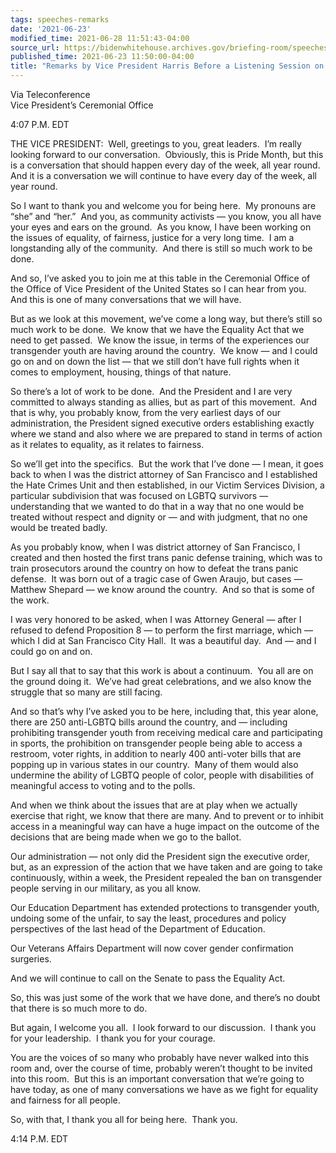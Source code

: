 ```yaml
---
tags: speeches-remarks
date: '2021-06-23'
modified_time: 2021-06-28 11:51:43-04:00
source_url: https://bidenwhitehouse.archives.gov/briefing-room/speeches-remarks/2021/06/23/remarks-by-vice-president-harris-before-a-listening-session-on-pride-month/
published_time: 2021-06-23 11:50:00-04:00
title: "Remarks by Vice President Harris Before a Listening Session on Pride\_Month"
---
```

 
Via Teleconference  
Vice President’s Ceremonial Office

4:07 P.M. EDT  

THE VICE PRESIDENT:  Well, greetings to you, great leaders.  I’m really
looking forward to our conversation.  Obviously, this is Pride Month,
but this is a conversation that should happen every day of the week, all
year round.  And it is a conversation we will continue to have every day
of the week, all year round.   
  
So I want to thank you and welcome you for being here.  My pronouns are
“she” and “her.”  And you, as community activists — you know, you all
have your eyes and ears on the ground.  As you know, I have been working
on the issues of equality, of fairness, justice for a very long time.  I
am a longstanding ally of the community.  And there is still so much
work to be done.   
  
And so, I’ve asked you to join me at this table in the Ceremonial Office
of the Office of Vice President of the United States so I can hear from
you.  And this is one of many conversations that we will have.   
  
But as we look at this movement, we’ve come a long way, but there’s
still so much work to be done.  We know that we have the Equality Act
that we need to get passed.  We know the issue, in terms of the
experiences our transgender youth are having around the country.  We
know — and I could go on and on down the list — that we still don’t have
full rights when it comes to employment, housing, things of that
nature.   
  
So there’s a lot of work to be done.  And the President and I are very
committed to always standing as allies, but as part of this movement. 
And that is why, you probably know, from the very earliest days of our
administration, the President signed executive orders establishing
exactly where we stand and also where we are prepared to stand in terms
of action as it relates to equality, as it relates to fairness.   
  
So we’ll get into the specifics.  But the work that I’ve done — I mean,
it goes back to when I was the district attorney of San Francisco and I
established the Hate Crimes Unit and then established, in our Victim
Services Division, a particular subdivision that was focused on LGBTQ
survivors — understanding that we wanted to do that in a way that no one
would be treated without respect and dignity or — and with judgment,
that no one would be treated badly.   
  
As you probably know, when I was district attorney of San Francisco, I
created and then hosted the first trans panic defense training, which
was to train prosecutors around the country on how to defeat the trans
panic defense.  It was born out of a tragic case of Gwen Araujo, but
cases — Matthew Shepard — we know around the country.  And so that is
some of the work.   
  
I was very honored to be asked, when I was Attorney General — after I
refused to defend Proposition 8 — to perform the first marriage, which —
which I did at San Francisco City Hall.  It was a beautiful day.  And —
and I could go on and on.   
  
But I say all that to say that this work is about a continuum.  You all
are on the ground doing it.  We’ve had great celebrations, and we also
know the struggle that so many are still facing.   
  
And so that’s why I’ve asked you to be here, including that, this year
alone, there are 250 anti-LGBTQ bills around the country, and —
including prohibiting transgender youth from receiving medical care and
participating in sports, the prohibition on transgender people being
able to access a restroom, voter rights, in addition to nearly 400
anti-voter bills that are popping up in various states in our country. 
Many of them would also undermine the ability of LGBTQ people of color,
people with disabilities of meaningful access to voting and to the
polls.   
  
And when we think about the issues that are at play when we actually
exercise that right, we know that there are many. And to prevent or to
inhibit access in a meaningful way can have a huge impact on the outcome
of the decisions that are being made when we go to the ballot.  
  
Our administration — not only did the President sign the executive
order, but, as an expression of the action that we have taken and are
going to take continuously, within a week, the President repealed the
ban on transgender people serving in our military, as you all know.   
  
Our Education Department has extended protections to transgender youth,
undoing some of the unfair, to say the least, procedures and policy
perspectives of the last head of the Department of Education.   
  
Our Veterans Affairs Department will now cover gender confirmation
surgeries.  
  
And we will continue to call on the Senate to pass the Equality Act.  
  
So, this was just some of the work that we have done, and there’s no
doubt that there is so much more to do.  
  
But again, I welcome you all.  I look forward to our discussion.  I
thank you for your leadership.  I thank you for your courage.   
  
You are the voices of so many who probably have never walked into this
room and, over the course of time, probably weren’t thought to be
invited into this room.  But this is an important conversation that
we’re going to have today, as one of many conversations we have as we
fight for equality and fairness for all people.  
  
So, with that, I thank you all for being here.  Thank you.  
  
4:14 P.M. EDT
